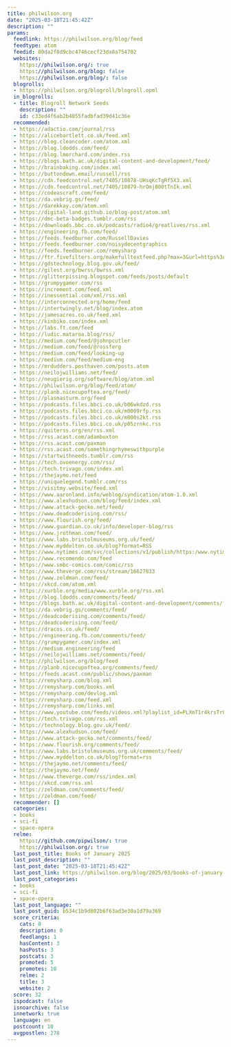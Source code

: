 ```yaml
---
title: philwilson.org
date: "2025-03-18T21:45:42Z"
description: ""
params:
  feedlink: https://philwilson.org/blog/feed
  feedtype: atom
  feedid: 80da2f8d9cbc4746cecf23da8a754702
  websites:
    https://philwilson.org/: true
    https://philwilson.org/blog: false
    https://philwilson.org/blog/: false
  blogrolls:
  - https://philwilson.org/blogroll/blogroll.opml
  in_blogrolls:
  - title: Blogroll Network Seeds
    description: ""
    id: c33ed4f6ab2b4055fadbfad39d41c36e
  recommended:
  - https://adactio.com/journal/rss
  - https://alicebartlett.co.uk/feed.xml
  - https://blog.cleancoder.com/atom.xml
  - https://blog.ldodds.com/feed/
  - https://blog.lmorchard.com/index.rss
  - https://blogs.bath.ac.uk/digital-content-and-development/feed/
  - https://brainbaking.com/index.xml
  - https://buttondown.email/russell/rss
  - https://cdn.feedcontrol.net/7405/10878-UHsqKcTgRf5X3.xml
  - https://cdn.feedcontrol.net/7405/10879-hrOmj800tTnIk.xml
  - https://codeascraft.com/feed/
  - https://da.vebrig.gs/feed/
  - https://darekkay.com/atom.xml
  - https://digital-land.github.io/blog-post/atom.xml
  - https://dmc-beta-badges.tumblr.com/rss
  - https://downloads.bbc.co.uk/podcasts/radio4/greatlives/rss.xml
  - https://engineering.fb.com/feed/
  - https://feeds.feedburner.com/RussellDavies
  - https://feeds.feedburner.com/noisydecentgraphics
  - https://feeds.feedburner.com/remysharp
  - https://ftr.fivefilters.org/makefulltextfeed.php?max=3&url=https%3A//gilest.org/gilest.xml
  - https://gdstechnology.blog.gov.uk/feed/
  - https://gilest.org/bwrss/bwrss.xml
  - https://glitterpissing.blogspot.com/feeds/posts/default
  - https://grumpygamer.com/rss
  - https://increment.com/feed.xml
  - https://inessential.com/xml/rss.xml
  - https://interconnected.org/home/feed
  - https://intertwingly.net/blog/index.atom
  - https://jamesacres.co.uk/feed.xml
  - https://kinbiko.com/index.xml
  - https://labs.ft.com/feed
  - https://ludic.mataroa.blog/rss/
  - https://medium.com/feed/@johnpcutler
  - https://medium.com/feed/@rossferg
  - https://medium.com/feed/looking-up
  - https://medium.com/feed/medium-eng
  - https://mrdudders.posthaven.com/posts.atom
  - https://neilojwilliams.net/feed/
  - https://neugierig.org/software/blog/atom.xml
  - https://philwilson.org/blog/feed/atom/
  - https://planb.nicecupoftea.org/feed/
  - https://plasmasturm.org/feed
  - https://podcasts.files.bbci.co.uk/b06wkdzd.rss
  - https://podcasts.files.bbci.co.uk/m0009rfp.rss
  - https://podcasts.files.bbci.co.uk/m000s2kt.rss
  - https://podcasts.files.bbci.co.uk/p05zrnkc.rss
  - https://quiterss.org/en/rss.xml
  - https://rss.acast.com/adambuxton
  - https://rss.acast.com/paxman
  - https://rss.acast.com/somethingrhymeswithpurple
  - https://startwithneeds.tumblr.com/rss
  - https://tech.ovoenergy.com/rss/
  - https://tech.trivago.com/index.xml
  - https://thejaymo.net/feed
  - https://uniquelegend.tumblr.com/rss
  - https://visitmy.website/feed.xml
  - https://www.aaronland.info/weblog/syndication/atom-1.0.xml
  - https://www.alexhudson.com/blog/feed/index.xml
  - https://www.attack-gecko.net/feed/
  - https://www.deadcoderising.com/rss/
  - https://www.flourish.org/feed/
  - https://www.guardian.co.uk/info/developer-blog/rss
  - https://www.jrothman.com/feed/
  - https://www.labs.bristolmuseums.org.uk/feed/
  - https://www.myddelton.co.uk/blog?format=RSS
  - https://www.nytimes.com/svc/collections/v1/publish/https:/www.nytimes.com/column/bits/rss.xml
  - https://www.recomendo.com/feed
  - https://www.smbc-comics.com/comic/rss
  - https://www.theverge.com/rss/stream/16627033
  - https://www.zeldman.com/feed/
  - https://xkcd.com/atom.xml
  - https://xurble.org/media/www.xurble.org/rss.xml
  - https://blog.ldodds.com/comments/feed/
  - https://blogs.bath.ac.uk/digital-content-and-development/comments/feed/
  - https://da.vebrig.gs/comments/feed/
  - https://deadcoderising.com/comments/feed/
  - https://deadcoderising.com/feed/
  - https://dracos.co.uk/feed/
  - https://engineering.fb.com/comments/feed/
  - https://grumpygamer.com/index.xml
  - https://medium.engineering/feed
  - https://neilojwilliams.net/comments/feed/
  - https://philwilson.org/blog/feed
  - https://planb.nicecupoftea.org/comments/feed/
  - https://feeds.acast.com/public/shows/paxman
  - https://remysharp.com/blog.xml
  - https://remysharp.com/books.xml
  - https://remysharp.com/devlog.xml
  - https://remysharp.com/feed.xml
  - https://remysharp.com/links.xml
  - https://www.youtube.com/feeds/videos.xml?playlist_id=PLXmT1r4krsTr8vT7enGZSsENjE2jyTsgW
  - https://tech.trivago.com/rss.xml
  - https://technology.blog.gov.uk/feed/
  - https://www.alexhudson.com/feed/
  - https://www.attack-gecko.net/comments/feed/
  - https://www.flourish.org/comments/feed/
  - https://www.labs.bristolmuseums.org.uk/comments/feed/
  - https://www.myddelton.co.uk/blog?format=rss
  - https://thejaymo.net/comments/feed/
  - https://thejaymo.net/feed/
  - https://www.theverge.com/rss/index.xml
  - https://xkcd.com/rss.xml
  - https://zeldman.com/comments/feed/
  - https://zeldman.com/feed/
  recommender: []
  categories:
  - books
  - sci-fi
  - space-opera
  relme:
    https://github.com/pipwilson/: true
    https://philwilson.org/: true
  last_post_title: Books of January 2025
  last_post_description: ""
  last_post_date: "2025-03-18T21:45:42Z"
  last_post_link: https://philwilson.org/blog/2025/03/books-of-january-2025/
  last_post_categories:
  - books
  - sci-fi
  - space-opera
  last_post_language: ""
  last_post_guid: b534c1b9d802b6f63ad3e30a1d79a369
  score_criteria:
    cats: 0
    description: 0
    feedlangs: 1
    hasContent: 3
    hasPosts: 3
    postcats: 3
    promoted: 5
    promotes: 10
    relme: 2
    title: 3
    website: 2
  score: 32
  ispodcast: false
  isnoarchive: false
  innetwork: true
  language: en
  postcount: 10
  avgpostlen: 278
---
```


